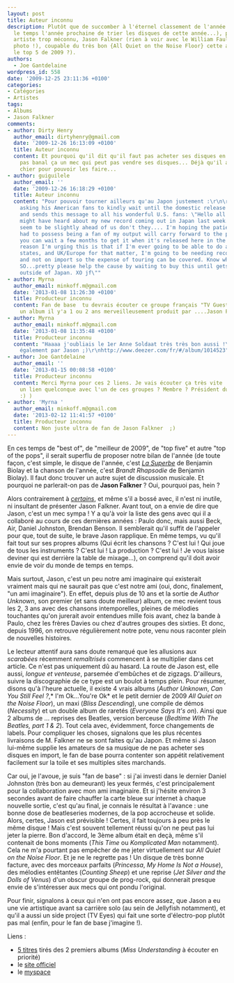 ```yaml
---
layout: post
title: Auteur inconnu
description: Plutôt que de succomber à l'éternel classement de l'année (on aura suffisamment
  le temps l'année prochaine de trier les disques de cette année...), parlons d'un
  artiste trop méconnu, Jason Falkner (rien à voir avec le William Faulkner de la
  photo !), coupable du très bon {All Quiet on the Noise Floor} cette année (dans
  le top 5 de 2009 ?).
authors:
  - Joe Gantdelaine
wordpress_id: 558
date: '2009-12-25 23:11:36 +0100'
categories:
- Catégories
- Artistes
tags:
- Albums
- Jason Falkner
comments:
- author: Dirty Henry
  author_email: dirtyhenry@gmail.com
  date: '2009-12-26 16:13:09 +0100'
  title: Auteur inconnu
  content: Et pourquoi qu'il dit qu'il faut pas acheter ses disques en import ? C'est
    pas banal ça un mec qui peut pas vendre ses disques... Déjà qu'il a l'air d'en
    chier pour pouvoir les faire...
- author: guiguilele
  author_email: ''
  date: '2009-12-26 16:18:29 +0100'
  title: Auteur inconnu
  content: "Pour pouvoir tourner ailleurs qu'au Japon justement :\r\n\r\nJason is
    asking his American fans to kindly wait until the domestic release of the album
    and sends this message to all his wonderful U.S. fans: \"Hello all! Some of you
    might have heard about my new record coming out in Japan last week. They always
    seem to be slightly ahead of us don't they.... I'm hoping the patience you've
    had to possess being a fan of my output will carry forward to the present and
    you can wait a few months to get it when it's released here in the states! The
    reason I'm urging this is that if I'm ever going to be able to do a tour of the
    states, and UK/Europe for that matter, I'm going to be needing record sales here
    and not on import so the expense of touring can be covered. Know what i mean?
    SO...pretty please help the cause by waiting to buy this until gets proper release
    outside of Japan. XO jf\""
- author: Myrna
  author_email: minkoff.m@gmail.com
  date: '2013-01-08 11:26:30 +0100'
  title: Producteur inconnu
  content: Fan de base  tu devrais écouter ce groupe français "TV Guests" qui a sorti
    un album il y'a 1 ou 2 ans merveilleusement produit par ....Jason Falkner !  http://www.deezer.com/fr/#/album/1260554
- author: Myrna
  author_email: minkoff.m@gmail.com
  date: '2013-01-08 11:35:48 +0100'
  title: Producteur inconnu
  content: "Haaaa j'oubliais le 1er Anne Soldaat très très bon aussi !\r\nProduit
    également par Jason ;)\r\nhttp://www.deezer.com/fr/#/album/1014523"
- author: Joe Gantdelaine
  author_email: ''
  date: '2013-01-15 00:08:58 +0100'
  title: Producteur inconnu
  content: Merci Myrna pour ces 2 liens. Je vais écouter ça très vite ! (vous avez
    un lien quelconque avec l'un de ces groupes ? Membre ? Président du fan club ?
    :) )
- author: 'Myrna '
  author_email: minkoff.m@gmail.com
  date: '2013-02-12 11:41:57 +0100'
  title: Producteur inconnu
  content: Non juste ultra de fan de Jason Falkner  ;)
---
```

En ces temps de "best of", de "meilleur de 2009", de "top five" et autre "top of the pops", il serait superflu de proposer notre bilan de l'année (de toute façon, c'est simple, le disque de l'année, c'est *[La Superbe](http://www.deadrooster.org/Du-beau-du-bon-du-Biolay)* de Benjamin Biolay et la chanson de l'année, c'est *Brandt Rhapsodie* de Benjamin Biolay). Il faut donc trouver un autre sujet de discussion musicale. Et pourquoi ne parlerait-on pas de __Jason Falkner__ ? Oui, pourquoi pas, hein ?

Alors contrairement à *[certains](http://www.deadrooster.org/Good-Evening-Sir-Paulo)*, et même s'il a bossé avec, il n'est ni inutile, ni insultant de présenter Jason Falkner. Avant tout, on a envie de dire que Jason, c'est un mec sympa ! Y a qu'à voir la liste des gens avec qui il a collaboré au cours de ces dernières années : Paulo donc, mais aussi Beck, Air, Daniel Johnston, Brendan Benson. Il semblerait qu'il suffit de l'appeler pour que, tout de suite, le brave Jason rapplique. En même temps, vu qu'il fait tout sur ses propres albums (Qui écrit les chansons ? C'est lui ! Qui joue de tous les instruments ? C'est lui ! La production ? C'est lui ! Je vous laisse deviner qui est derrière la table de mixage...), on comprend qu'il doit avoir envie de voir du monde de temps en temps.

Mais surtout, Jason, c'est un peu notre ami imaginaire qui existerait vraiment mais qui ne saurait pas que c'est notre ami (oui, donc, finalement, "un ami imaginaire"). En effet, depuis plus de 10 ans et la sortie de *Author Unknown*, son premier (et sans doute meilleur) album, ce mec revient tous les 2, 3 ans avec des chansons intemporelles, pleines de mélodies touchantes qu'on jurerait avoir entendues mille fois avant, chez la bande à Paulo, chez les frères Davies ou chez d'autres groupes des sixties. Et donc, depuis 1996, on retrouve régulièrement notre pote, venu nous raconter plein de nouvelles histoires.

Le lecteur attentif aura sans doute remarqué que les allusions aux *scarabées* récemment *remaîtrisés* commencent à se multiplier dans cet article. Ce n'est pas uniquement dû au hasard. La route de Jason est, elle aussi, *longue et venteuse*, parsemée d'embûches et de zigzags. D'ailleurs, suivre la discographie de ce type est un boulot à temps plein. Pour résumer, disons qu'à l'heure actuelle, il existe 4 vrais albums (*Author Unknown*, *Can You Still Feel ?*,* I'm Ok...You're Ok* et le petit dernier de 2009 *All Quiet on the Noise Floor*), un maxi (*Bliss Descending*), une compile de démos (*Necessity*) et un double album de raretés (*Everyone Says It's on*). Ainsi que 2 albums de ... reprises des Beatles, version berceuse (*Bedtime With The Beatles, part 1 & 2*). Tout cela avec, évidemment, force changements de labels. Pour compliquer les choses, signalons que les plus récentes livraisons de M. Falkner ne se sont faites qu'au Japon. Et même si Jason lui-même supplie les amateurs de sa musique de ne pas acheter ses disques en import, le fan de base pourra contenter son appétit relativement facilement sur la toile et ses multiples sites marchands.

Car oui, je l'avoue, je suis "fan de base" : si j'ai investi dans le dernier Daniel Johnston (très bon au demeurant) les yeux fermés, c'est principalement pour la collaboration avec mon ami imaginaire. Et si j'hésite environ 3 secondes avant de faire chauffer la carte bleue sur internet à chaque nouvelle sortie, c'est qu'au final, je connais le résultat à l'avance : une bonne dose de beatleseries modernes, de la pop accrocheuse et solide. Alors, certes, Jason est prévisible ! Certes, il fait toujours à peu près le même disque ! Mais c'est souvent tellement réussi qu'on ne peut pas lui jeter la pierre. Bon d'accord, le 3ème album était en deçà, même s'il contenait de bons moments (*This Time* ou *Komplicated Man* notamment). Cela ne m'a pourtant pas empêcher de me jeter virtuellement sur *All Quiet on the Noise Floor*. Et je ne le regrette pas ! Un disque de très bonne facture, avec des morceaux parfaits (*Princessa*, *My Home Is Not a House*), des mélodies entêtantes (*Counting Sheep*) et une reprise (*Jet Silver and the Dolls of Venus*) d'un obscur groupe de prog-rock, qui donnerait presque envie de s'intéresser aux mecs qui ont pondu l'original.

Pour finir, signalons à ceux qui n'en ont pas encore assez, que Jason a eu une vie artistique avant sa carrière solo (au sein de Jellyfish notamment), et qu'il a aussi un side project (TV Eyes) qui fait une sorte d'électro-pop plutôt pas mal (enfin, pour le fan de base j'imagine !).

Liens :
- [5 titres](http://www.deezer.com/listen-3915256) tirés des 2 premiers albums (*Miss Understanding* à écouter en priorité)
- le [site officiel](http://www.jasonfalkner.net)
- le [myspace](http://www.myspace.com/jasonfalkner)
